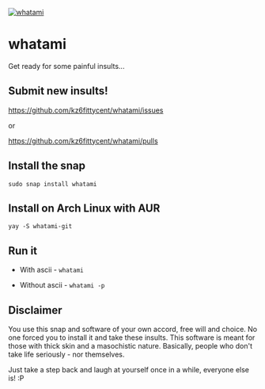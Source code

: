 [![whatami](https://snapcraft.io/whatami/badge.svg)](https://snapcraft.io/whatami)

# whatami
Get ready for some painful insults...

## Submit new insults!

https://github.com/kz6fittycent/whatami/issues

or 

https://github.com/kz6fittycent/whatami/pulls

## Install the snap

`sudo snap install whatami`

## Install on Arch Linux with AUR

`yay -S whatami-git`

## Run it
    
* With ascii - `whatami`
    
* Without ascii - `whatami -p`

## Disclaimer

You use this snap and software of your own accord, free will and choice. No one forced you to install it and take these insults. 
This software is meant for those with thick skin and a masochistic nature. Basically, people who don't take life seriously - nor
themselves. 

Just take a step back and laugh at yourself once in a while, everyone else is! :P 
